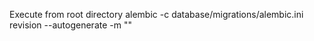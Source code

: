 Execute from root directory
alembic -c database/migrations/alembic.ini revision --autogenerate -m "<commit message>"